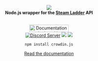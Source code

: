 <div align="center">
  <img src="https://i.imgur.com/LY3adQk.png"><br>
  <b>Node.js wrapper for the <a href="https://steamladder.com/">Steam Ladder</a> API</b>
  <br><br>
  <p>
    <a href="https://netlify.com/"><img src="https://i.imgur.com/oJjg6fA.png" alt="Documentation deployed by Netlify" width="128" height="24"></a>
    <br>
    <a href="https://support.switchblade.xyz/"><img src="https://img.shields.io/badge/dynamic/json.svg?style=flat-square&label=chat%20on%20Discord&colorB=7289DA&url=https%3A%2F%2Fdiscordapp.com%2Fapi%2Fservers%2F445203868624748555%2Fembed.json&query=%24.members.length&suffix=%20online" alt="Discord Server"/></a>
    <a href="https://david-dm.org/SwitchbladeBot/steamladder.js"><img src="https://david-dm.org/SwitchbladeBot/steamladder.js/status.svg?style=flat-square&"/></a>
    <a href="https://david-dm.org/SwitchbladeBot/steamladder.js?type=dev"><img src="https://david-dm.org/SwitchbladeBot/steamladder.js/dev-status.svg?style=flat-square&"/></a>
  </p>
  
  `npm install crowdin.js`
  
  <a href="http://steamladder.switchblade.xyz/">Read the documentation</a>
</div>
